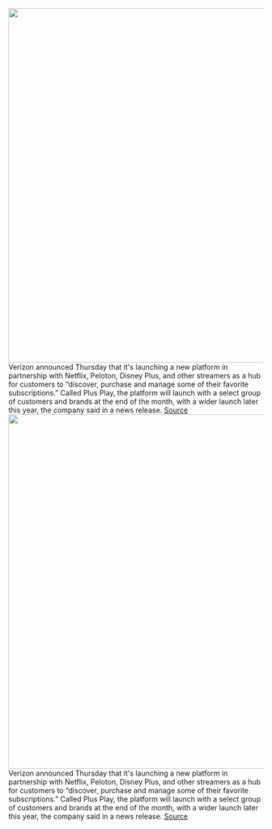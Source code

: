 <img src='https://cdn.vox-cdn.com/thumbor/ISrhAc78g35WxwWs6snNYQw7Xdk=/0x0:1230x690/1200x800/filters:focal(517x247:713x443)/cdn.vox-cdn.com/uploads/chorus_image/image/70575117/__Play_Lockup.0.jpg' width='700px' /><br/>
Verizon announced Thursday that it's launching a new platform in partnership with Netflix, Peloton, Disney Plus, and other streamers as a hub for customers to “discover, purchase and manage some of their favorite subscriptions.” Called Plus Play, the platform will launch with a select group of customers and brands at the end of the month, with a wider launch later this year, the company said in a news release.
<a href='https://www.theverge.com/2022/3/3/22959926/verizon-plus-play-streaming-hub-disney-netflix-metaverse-meta-facebook'> Source <a/><img src='https://cdn.vox-cdn.com/thumbor/ISrhAc78g35WxwWs6snNYQw7Xdk=/0x0:1230x690/1200x800/filters:focal(517x247:713x443)/cdn.vox-cdn.com/uploads/chorus_image/image/70575117/__Play_Lockup.0.jpg' width='700px' /><br/>
Verizon announced Thursday that it's launching a new platform in partnership with Netflix, Peloton, Disney Plus, and other streamers as a hub for customers to “discover, purchase and manage some of their favorite subscriptions.” Called Plus Play, the platform will launch with a select group of customers and brands at the end of the month, with a wider launch later this year, the company said in a news release.
<a href='https://www.theverge.com/2022/3/3/22959926/verizon-plus-play-streaming-hub-disney-netflix-metaverse-meta-facebook'> Source <a/>